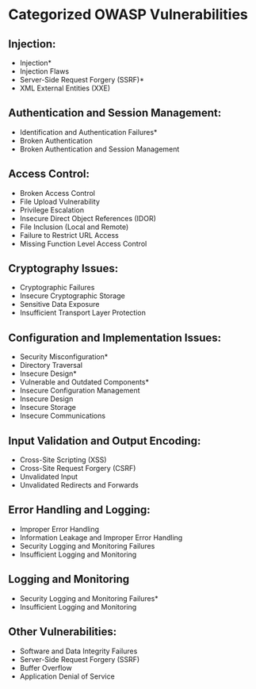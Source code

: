 # Categorized OWASP Vulnerabilities

## Injection:
- Injection*
- Injection Flaws
- Server-Side Request Forgery (SSRF)*
- XML External Entities (XXE)

## Authentication and Session Management:
- Identification and Authentication Failures*
- Broken Authentication
- Broken Authentication and Session Management

## Access Control:
- Broken Access Control
- File Upload Vulnerability
- Privilege Escalation
- Insecure Direct Object References (IDOR)
- File Inclusion (Local and Remote)
- Failure to Restrict URL Access
- Missing Function Level Access Control

## Cryptography Issues:
- Cryptographic Failures
- Insecure Cryptographic Storage
- Sensitive Data Exposure
- Insufficient Transport Layer Protection

## Configuration and Implementation Issues:
- Security Misconfiguration*
- Directory Traversal
- Insecure Design*
- Vulnerable and Outdated Components*
- Insecure Configuration Management
- Insecure Design
- Insecure Storage
- Insecure Communications

## Input Validation and Output Encoding:
- Cross-Site Scripting (XSS)
- Cross-Site Request Forgery (CSRF)
- Unvalidated Input
- Unvalidated Redirects and Forwards

## Error Handling and Logging:
- Improper Error Handling
- Information Leakage and Improper Error Handling
- Security Logging and Monitoring Failures
- Insufficient Logging and Monitoring

## Logging and Monitoring
- Security Logging and Monitoring Failures*
- Insufficient Logging and Monitoring

## Other Vulnerabilities:
- Software and Data Integrity Failures
- Server-Side Request Forgery (SSRF)
- Buffer Overflow
- Application Denial of Service
